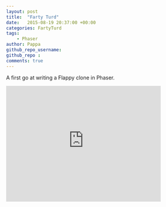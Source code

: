 ```yaml
---
layout: post
title:  "Farty Turd"
date:   2015-08-19 20:37:00 +00:00
categories: FartyTurd
tags:
	- Phaser
author: Pappa
github_repo_username: 
github_repo : 
comments: true
---
```


A first go at writing a Flappy clone in Phaser.

<iframe width="420" height="315" src="https://www.youtube.com/embed/h9yuab1EQ6s" frameborder="0" allowfullscreen></iframe>